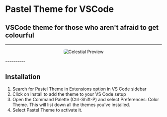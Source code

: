 # Pastel Theme for VSCode
## VSCode theme for those who aren't afraid to get colourful

----------
<p align="center">
  <img alt="Celestial Preview" src="https://github.com/apvarun/pastel-theme/raw/master/code_snippet.png" style="border-radius: 5px;">
</p>
----------

## Installation

1. Search for Pastel Theme in Extensions option in VS Code sidebar
2. Click on Install to add the theme to your VS Code setup
3. Open the Command Palette (Ctrl-Shift-P) and select Preferences: Color Theme. This will list down all the themes you've installed.
4. Select Pastel Theme to activate it.
